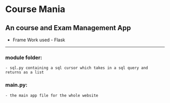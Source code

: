 # Course Mania
## An course and Exam Management App

- Frame Work used - Flask
---

### module folder:
    - sql.py containing a sql cursor which takes in a sql query and returns as a list

### main.py:
    - the main app file for the whole website
